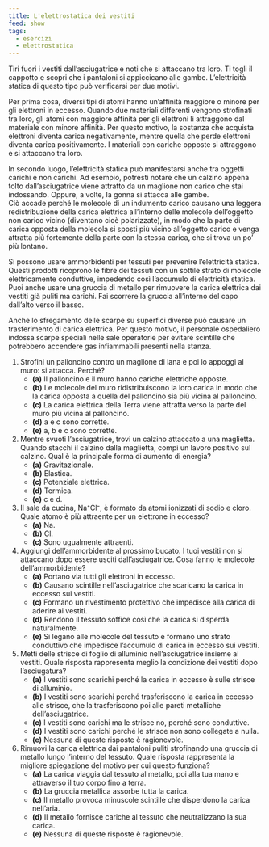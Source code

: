 ```yaml
---
title: L'elettrostatica dei vestiti
feed: show
tags:
  - esercizi
  - elettrostatica
---
```

Tiri fuori i vestiti dall’asciugatrice e noti che si attaccano tra loro. Ti togli il cappotto e scopri che i pantaloni si appiccicano alle gambe. L’elettricità statica di questo tipo può verificarsi per due motivi.

Per prima cosa, diversi tipi di atomi hanno un’affinità maggiore o minore per gli elettroni in eccesso. Quando due materiali differenti vengono strofinati tra loro, gli atomi con maggiore affinità per gli elettroni li attraggono dal materiale con minore affinità. Per questo motivo, la sostanza che acquista elettroni diventa carica negativamente, mentre quella che perde elettroni diventa carica positivamente. I materiali con cariche opposte si attraggono e si attaccano tra loro.

In secondo luogo, l’elettricità statica può manifestarsi anche tra oggetti carichi e non carichi. Ad esempio, potresti notare che un calzino appena tolto dall’asciugatrice viene attratto da un maglione non carico che stai indossando. Oppure, a volte, la gonna si attacca alle gambe.  
Ciò accade perché le molecole di un indumento carico causano una leggera redistribuzione della carica elettrica all’interno delle molecole dell’oggetto non carico vicino (diventano cioè polarizzate), in modo che la parte di carica opposta della molecola si sposti più vicino all’oggetto carico e venga attratta più fortemente della parte con la stessa carica, che si trova un po’ più lontano.

Si possono usare ammorbidenti per tessuti per prevenire l’elettricità statica. Questi prodotti ricoprono le fibre dei tessuti con un sottile strato di molecole elettricamente conduttive, impedendo così l’accumulo di elettricità statica. Puoi anche usare una gruccia di metallo per rimuovere la carica elettrica dai vestiti già puliti ma carichi. Fai scorrere la gruccia all’interno del capo dall’alto verso il basso.

Anche lo sfregamento delle scarpe su superfici diverse può causare un trasferimento di carica elettrica. Per questo motivo, il personale ospedaliero indossa scarpe speciali nelle sale operatorie per evitare scintille che potrebbero accendere gas infiammabili presenti nella stanza.

1. Strofini un palloncino contro un maglione di lana e poi lo appoggi al muro: si attacca. Perché?
	- **(a)** Il palloncino e il muro hanno cariche elettriche opposte.
    - **(b)** Le molecole del muro ridistribuiscono la loro carica in modo che la carica opposta a quella del palloncino sia più vicina al palloncino.
    - **(c)** La carica elettrica della Terra viene attratta verso la parte del muro più vicina al palloncino.
    - **(d)** a e c sono corrette.
    - **(e)** a, b e c sono corrette.
2. Mentre svuoti l’asciugatrice, trovi un calzino attaccato a una maglietta. Quando stacchi il calzino dalla maglietta, compi un lavoro positivo sul calzino. Qual è la principale forma di aumento di energia?  
    - **(a)** Gravitazionale.
    - **(b)** Elastica.
    - **(c)** Potenziale elettrica.
    - **(d)** Termica.
    - **(e)** c e d.
3. Il sale da cucina, Na⁺Cl⁻, è formato da atomi ionizzati di sodio e cloro. Quale atomo è più attraente per un elettrone in eccesso?  
    - **(a)** Na.
    - **(b)** Cl.
    - **(c)** Sono ugualmente attraenti.
4. Aggiungi dell’ammorbidente al prossimo bucato. I tuoi vestiti non si attaccano dopo essere usciti dall’asciugatrice. Cosa fanno le molecole dell’ammorbidente?  
    - **(a)** Portano via tutti gli elettroni in eccesso.
    - **(b)** Causano scintille nell’asciugatrice che scaricano la carica in eccesso sui vestiti.
    - **(c)** Formano un rivestimento protettivo che impedisce alla carica di aderire ai vestiti.
    - **(d)** Rendono il tessuto soffice così che la carica si disperda naturalmente.
    - **(e)** Si legano alle molecole del tessuto e formano uno strato conduttivo che impedisce l’accumulo di carica in eccesso sui vestiti.
5. Metti delle strisce di foglio di alluminio nell’asciugatrice insieme ai vestiti. Quale risposta rappresenta meglio la condizione dei vestiti dopo l’asciugatura?  
    - **(a)** I vestiti sono scarichi perché la carica in eccesso è sulle strisce di alluminio.  
    - **(b)** I vestiti sono scarichi perché trasferiscono la carica in eccesso alle strisce, che la trasferiscono poi alle pareti metalliche dell’asciugatrice.  
    - **(c)** I vestiti sono carichi ma le strisce no, perché sono conduttive.  
    - **(d)** I vestiti sono carichi perché le strisce non sono collegate a nulla.  
    - **(e)** Nessuna di queste risposte è ragionevole.
6. Rimuovi la carica elettrica dai pantaloni puliti strofinando una gruccia di metallo lungo l’interno del tessuto. Quale risposta rappresenta la migliore spiegazione del motivo per cui questo funziona?  
    - **(a)** La carica viaggia dal tessuto al metallo, poi alla tua mano e attraverso il tuo corpo fino a terra.  
    - **(b)** La gruccia metallica assorbe tutta la carica.  
    - **(c)** Il metallo provoca minuscole scintille che disperdono la carica nell’aria.  
    - **(d)** Il metallo fornisce cariche al tessuto che neutralizzano la sua carica.  
    - **(e)** Nessuna di queste risposte è ragionevole.